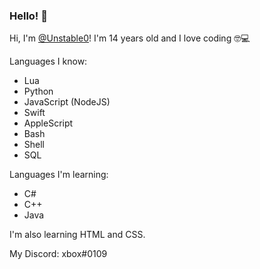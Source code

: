 ### Hello! 👋

Hi, I'm [@Unstable0](https://github.com/Unstable0)! I'm 14 years old and I love coding 🤓💻

Languages I know:
- Lua
- Python
- JavaScript (NodeJS)
- Swift
- AppleScript
- Bash
- Shell
- SQL

Languages I'm learning:
- C#
- C++
- Java

I'm also learning HTML and CSS.

My Discord: xbox#0109
